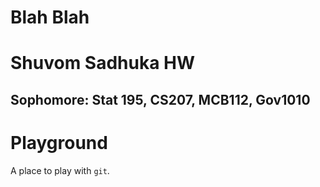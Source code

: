 # Blah Blah
# Shuvom Sadhuka HW
## Sophomore: Stat 195, CS207, MCB112, Gov1010
# Playground

A place to play with `git`.
